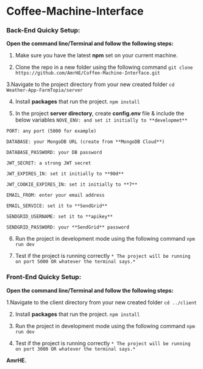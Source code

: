 # Coffee-Machine-Interface


### Back-End Quicky Setup:
**Open the command line/Terminal and follow the following steps:**
1. Make sure you have the latest **npm** set on your current machine.

2. Clone the repo in a new folder using the following command
 `git clone https://github.com/AmrHE/Coffee-Machine-Interface.git`

3.Navigate to the project directory from your new created folder
 `cd Weather-App-FarmTopia/server`
 
 
4. Install **packages** that run the project.
 `npm install`

5. In the project **server directory**, create **config.env** file & include the below variables
 `NOVE_ENV: and set it initially to **developmet**`
 
 `PORT: any port (5000 for example)`
 
 `DATABASE: your MongoDB URL (create from **MongoDB Cloud**)`
 
 `DATABASE_PASSWORD: your DB password`
 
 `JWT_SECRET: a strong JWT secret`
 
 `JWT_EXPIRES_IN: set it initially to **90d**`
 
 `JWT_COOKIE_EXPIRES_IN: set it initially to **7**`
 
 `EMAIL_FROM: enter your email address`
 
 `EMAIL_SERVICE: set it to **SendGrid**`
 
 `SENDGRID_USERNAME: set it to **apikey**`
 
 `SENDGRID_PASSWORD: your **SendGrid** password`
 
 
6. Run the project in development mode using the following command
 `npm run dev`

7. Test if the project is running correctly
 `* The project will be running on port 5000 OR whatever the terminal says.*`



### Front-End Quicky Setup:
**Open the command line/Terminal and follow the following steps:**

1.Navigate to the client directory from your new created folder
 `cd ../client`

2. Install **packages** that run the project.
 `npm install`
 
3. Run the project in development mode using the following command
 `npm run dev`
 
 
4. Test if the project is running correctly
 `* The project will be running on port 3000 OR whatever the terminal says.*`


**AmrHE.**
